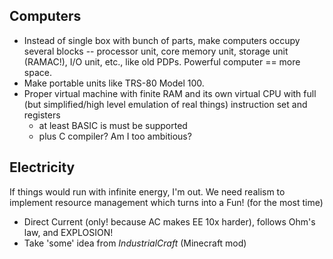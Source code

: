 ## Computers

- Instead of single box with bunch of parts, make computers occupy several blocks -- processor unit, core memory unit, storage unit (RAMAC!), I/O unit, etc., like old PDPs. Powerful computer == more space.
- Make portable units like TRS-80 Model 100.
- Proper virtual machine with finite RAM and its own virtual CPU with full (but simplified/high level emulation of real things) instruction set and registers
    - at least BASIC is must be supported
    - plus C compiler? Am I too ambitious?


## Electricity

If things would run with infinite energy, I'm out. We need realism to implement resource management which turns into a Fun! (for the most time)

- Direct Current (only! because AC makes EE 10x harder), follows Ohm's law, and EXPLOSION!
- Take 'some' idea from _IndustrialCraft_ (Minecraft mod)

